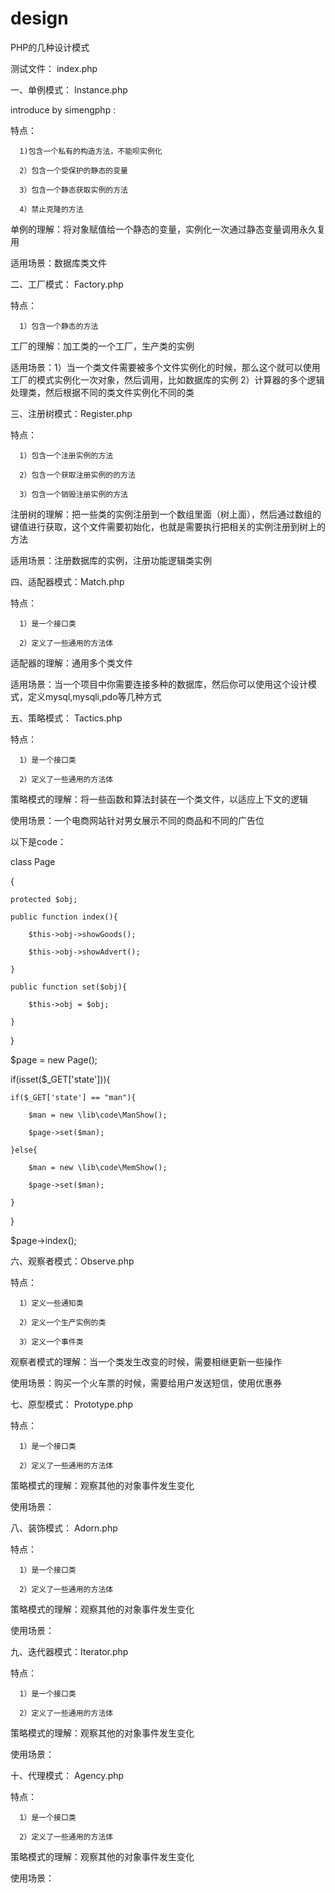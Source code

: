 # design
PHP的几种设计模式

测试文件：  index.php

一、单例模式：  Instance.php

introduce by simengphp :

特点：

      1)包含一个私有的构造方法，不能呗实例化

      2）包含一个受保护的静态的变量

      3）包含一个静态获取实例的方法

      4）禁止克隆的方法

单例的理解：将对象赋值给一个静态的变量，实例化一次通过静态变量调用永久复用

适用场景：数据库类文件






二、工厂模式：  Factory.php

特点：

      1）包含一个静态的方法

工厂的理解：加工类的一个工厂，生产类的实例

适用场景：1）当一个类文件需要被多个文件实例化的时候，那么这个就可以使用工厂的模式实例化一次对象，然后调用，比如数据库的实例 2）计算器的多个逻辑处理类，然后根据不同的类文件实例化不同的类


三、注册树模式：Register.php

特点：

      1）包含一个注册实例的方法

      2）包含一个获取注册实例的的方法

      3）包含一个销毁注册实例的方法

注册树的理解：把一些类的实例注册到一个数组里面（树上面），然后通过数组的键值进行获取，这个文件需要初始化，也就是需要执行把相关的实例注册到树上的方法

适用场景：注册数据库的实例，注册功能逻辑类实例





四、适配器模式：Match.php

特点：

      1）是一个接口类

      2）定义了一些通用的方法体

适配器的理解：通用多个类文件

适用场景：当一个项目中你需要连接多种的数据库，然后你可以使用这个设计模式，定义mysql,mysqli,pdo等几种方式





五、策略模式：  Tactics.php

特点：

      1）是一个接口类

      2）定义了一些通用的方法体

策略模式的理解：将一些函数和算法封装在一个类文件，以适应上下文的逻辑

使用场景：一个电商网站针对男女展示不同的商品和不同的广告位

以下是code：


class Page

{

    protected $obj;

    public function index(){

        $this->obj->showGoods();

        $this->obj->showAdvert();

    }

    public function set($obj){

        $this->obj = $obj;

    }

}

$page = new Page();

if(isset($_GET['state'])){

    if($_GET['state'] == "man"){

        $man = new \lib\code\ManShow();

        $page->set($man);

    }else{

        $man = new \lib\code\MemShow();

        $page->set($man);

    }

}


$page->index();


六、观察者模式：Observe.php

特点：

      1）定义一些通知类

      2）定义一个生产实例的类

      3）定义一个事件类

观察者模式的理解：当一个类发生改变的时候，需要相继更新一些操作

使用场景：购买一个火车票的时候，需要给用户发送短信，使用优惠券


七、原型模式：  Prototype.php

特点：

      1）是一个接口类

      2）定义了一些通用的方法体

策略模式的理解：观察其他的对象事件发生变化

使用场景：


八、装饰模式：  Adorn.php

特点：

      1）是一个接口类

      2）定义了一些通用的方法体

策略模式的理解：观察其他的对象事件发生变化

使用场景：

九、迭代器模式：Iterator.php

特点：

      1）是一个接口类

      2）定义了一些通用的方法体

策略模式的理解：观察其他的对象事件发生变化

使用场景：

十、代理模式：  Agency.php

特点：

      1）是一个接口类

      2）定义了一些通用的方法体

策略模式的理解：观察其他的对象事件发生变化

使用场景：



